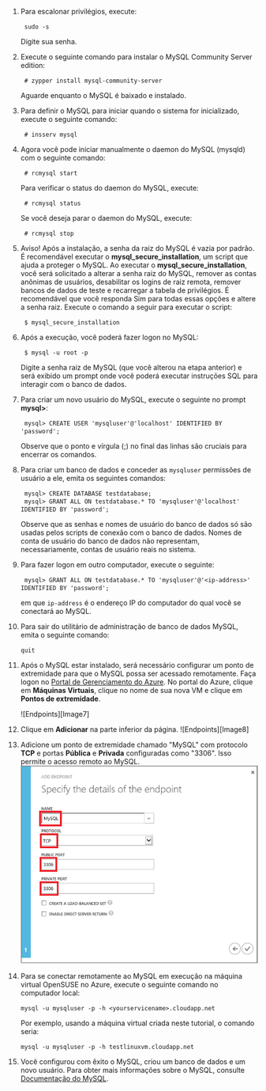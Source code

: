 
1. Para escalonar privilégios, execute:

		sudo -s
	
	Digite sua senha.

2. Execute o seguinte comando para instalar o MySQL Community Server edition:

		# zypper install mysql-community-server

	Aguarde enquanto o MySQL é baixado e instalado.
3. Para definir o MySQL para iniciar quando o sistema for inicializado, execute o seguinte comando:

		# insserv mysql
4. Agora você pode iniciar manualmente o daemon do MySQL (mysqld) com o seguinte comando:

		# rcmysql start

	Para verificar o status do daemon do MySQL, execute:

		# rcmysql status

	Se você deseja parar o daemon do MySQL, execute:

		# rcmysql stop

5. Aviso! Após a instalação, a senha da raiz do MySQL é vazia por padrão. É recomendável executar o **mysql_secure_installation**, um script que ajuda a proteger o MySQL. Ao executar o **mysql_secure_installation**, você será solicitado a alterar a senha raiz do MySQL, remover as contas anônimas de usuários, desabilitar os logins de raiz remota, remover bancos de dados de teste e recarregar a tabela de privilégios. É recomendável que você responda Sim para todas essas opções e altere a senha raiz. Execute o comando a seguir para executar o script:

		$ mysql_secure_installation

6. Após a execução, você poderá fazer logon no MySQL:

		$ mysql -u root -p

	Digite a senha raiz de MySQL (que você alterou na etapa anterior) e será exibido um prompt onde você poderá executar instruções SQL para interagir com o banco de dados.

7. Para criar um novo usuário do MySQL, execute o seguinte no prompt **mysql>**:

		mysql> CREATE USER 'mysqluser'@'localhost' IDENTIFIED BY 'password';

	Observe que o ponto e vírgula (;) no final das linhas são cruciais para encerrar os comandos.

8. Para criar um banco de dados e conceder as `mysqluser` permissões de usuário a ele, emita os seguintes comandos:

		mysql> CREATE DATABASE testdatabase;
		mysql> GRANT ALL ON testdatabase.* TO 'mysqluser'@'localhost' IDENTIFIED BY 'password';

	Observe que as senhas e nomes de usuário do banco de dados só são usadas pelos scripts de conexão com o banco de dados. Nomes de conta de usuário do banco de dados não representam, necessariamente, contas de usuário reais no sistema.

9. Para fazer logon em outro computador, execute o seguinte:

		mysql> GRANT ALL ON testdatabase.* TO 'mysqluser'@'<ip-address>' IDENTIFIED BY 'password';

	em que `ip-address` é o endereço IP do computador do qual você se conectará ao MySQL.
	
10. Para sair do utilitário de administração de banco de dados MySQL, emita o seguinte comando:

		quit

11. Após o MySQL estar instalado, será necessário configurar um ponto de extremidade para que o MySQL possa ser acessado remotamente. Faça logon no [Portal de Gerenciamento do Azure][AzurePreviewPortal]. No portal do Azure, clique em **Máquinas Virtuais**, clique no nome de sua nova VM e clique em **Pontos de extremidade**.

	![Endpoints][Image7]

12. Clique em **Adicionar** na parte inferior da página. ![Endpoints][Image8]

13. Adicione um ponto de extremidade chamado "MySQL" com protocolo **TCP** e portas **Pública** e **Privada** configuradas como "3306". Isso permite o acesso remoto ao MySQL. ![Pontos de extremidade][Image9]

14. Para se conectar remotamente ao MySQL em execução na máquina virtual OpenSUSE no Azure, execute o seguinte comando no computador local:

		mysql -u mysqluser -p -h <yourservicename>.cloudapp.net

	Por exemplo, usando a máquina virtual criada neste tutorial, o comando seria:

		mysql -u mysqluser -p -h testlinuxvm.cloudapp.net

15. Você configurou com êxito o MySQL, criou um banco de dados e um novo usuário. Para obter mais informações sobre o MySQL, consulte [Documentação do MySQL][MySQLDocs].

[MySQLDocs]: http://dev.mysql.com/doc/
[AzurePreviewPortal]: http://manage.windowsazure.com

[Image9]: ./media/install-and-run-mysql-on-opensuse-vm/LinuxVmAddEndpointMySQL.png

<!---HONumber=July15_HO2-->